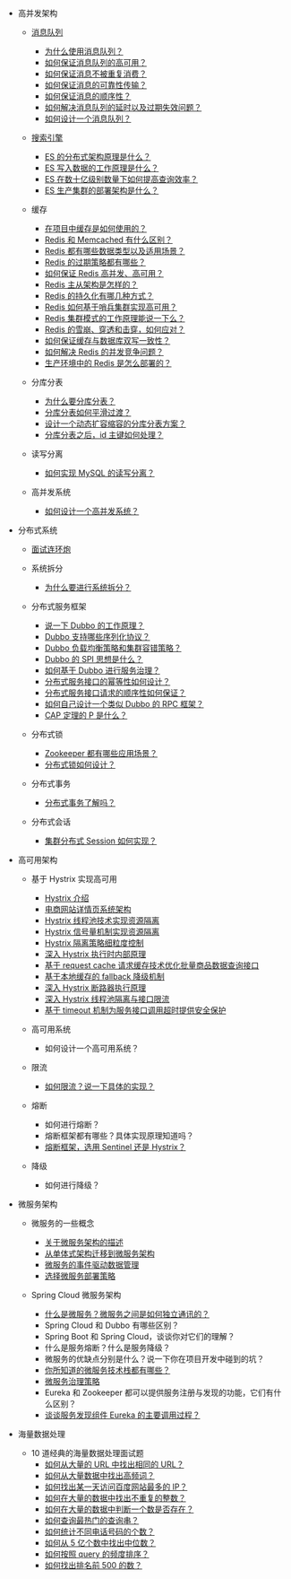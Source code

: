 -   高并发架构

    -   [消息队列](docs/high-concurrency/mq-interview.md)

        -   [为什么使用消息队列？](docs/high-concurrency/why-mq.md)
        -   [如何保证消息队列的高可用？](docs/high-concurrency/how-to-ensure-high-availability-of-message-queues.md)
        -   [如何保证消息不被重复消费？](docs/high-concurrency/how-to-ensure-that-messages-are-not-repeatedly-consumed.md)
        -   [如何保证消息的可靠性传输？](docs/high-concurrency/how-to-ensure-the-reliable-transmission-of-messages.md)
        -   [如何保证消息的顺序性？](docs/high-concurrency/how-to-ensure-the-order-of-messages.md)
        -   [如何解决消息队列的延时以及过期失效问题？](docs/high-concurrency/mq-time-delay-and-expired-failure.md)
        -   [如何设计一个消息队列？](docs/high-concurrency/mq-design.md)

    -   [搜索引擎](docs/high-concurrency/es-introduction.md)

        -   [ES 的分布式架构原理是什么？](docs/high-concurrency/es-architecture.md)
        -   [ES 写入数据的工作原理是什么？](docs/high-concurrency/es-write-query-search.md)
        -   [ES 在数十亿级别数量下如何提高查询效率？](docs/high-concurrency/es-optimizing-query-performance.md)
        -   [ES 生产集群的部署架构是什么？](docs/high-concurrency/es-production-cluster.md)

    -   缓存

        -   [在项目中缓存是如何使用的？](docs/high-concurrency/why-cache.md)
        -   [Redis 和 Memcached 有什么区别？](docs/high-concurrency/redis-single-thread-model.md)
        -   [Redis 都有哪些数据类型以及适用场景？](docs/high-concurrency/redis-data-types.md)
        -   [Redis 的过期策略都有哪些？](docs/high-concurrency/redis-expiration-policies-and-lru.md)
        -   [如何保证 Redis 高并发、高可用？](docs/high-concurrency/how-to-ensure-high-concurrency-and-high-availability-of-redis.md)
        -   [Redis 主从架构是怎样的？](docs/high-concurrency/redis-master-slave.md)
        -   [Redis 的持久化有哪几种方式？](docs/high-concurrency/redis-persistence.md)
        -   [Redis 如何基于哨兵集群实现高可用？](docs/high-concurrency/redis-sentinel.md)
        -   [Redis 集群模式的工作原理能说一下么？](docs/high-concurrency/redis-cluster.md)
        -   [Redis 的雪崩、穿透和击穿，如何应对？](docs/high-concurrency/redis-caching-avalanche-and-caching-penetration.md)
        -   [如何保证缓存与数据库双写一致性？](docs/high-concurrency/redis-consistence.md)
        -   [如何解决 Redis 的并发竞争问题？](docs/high-concurrency/redis-cas.md)
        -   [生产环境中的 Redis 是怎么部署的？](docs/high-concurrency/redis-production-environment.md)

    -   分库分表

        -   [为什么要分库分表？](docs/high-concurrency/database-shard.md)
        -   [分库分表如何平滑过渡？](docs/high-concurrency/database-shard-method.md)
        -   [设计一个动态扩容缩容的分库分表方案？](docs/high-concurrency/database-shard-dynamic-expand.md)
        -   [分库分表之后，id 主键如何处理？](docs/high-concurrency/database-shard-global-id-generate.md)

    -   读写分离

        -   [如何实现 MySQL 的读写分离？](docs/high-concurrency/mysql-read-write-separation.md)

    -   高并发系统
        -   [如何设计一个高并发系统？](docs/high-concurrency/high-concurrency-design.md)

*   分布式系统

    -   [面试连环炮](docs/distributed-system/distributed-system-interview.md)
    -   系统拆分

        -   [为什么要进行系统拆分？](docs/distributed-system/why-dubbo.md)

    -   分布式服务框架

        -   [说一下 Dubbo 的工作原理？](docs/distributed-system/dubbo-operating-principle.md)
        -   [Dubbo 支持哪些序列化协议？](docs/distributed-system/dubbo-serialization-protocol.md)
        -   [Dubbo 负载均衡策略和集群容错策略？](docs/distributed-system/dubbo-load-balancing.md)
        -   [Dubbo 的 SPI 思想是什么？](docs/distributed-system/dubbo-spi.md)
        -   [如何基于 Dubbo 进行服务治理？](docs/distributed-system/dubbo-service-management.md)
        -   [分布式服务接口的幂等性如何设计？](docs/distributed-system/distributed-system-idempotency.md)
        -   [分布式服务接口请求的顺序性如何保证？](docs/distributed-system/distributed-system-request-sequence.md)
        -   [如何自己设计一个类似 Dubbo 的 RPC 框架？](docs/distributed-system/dubbo-rpc-design.md)
        -   [CAP 定理的 P 是什么？](docs/distributed-system/distributed-system-cap.md)

    -   分布式锁

        -   [Zookeeper 都有哪些应用场景？](docs/distributed-system/zookeeper-application-scenarios.md)
        -   [分布式锁如何设计？](docs/distributed-system/distributed-lock-redis-vs-zookeeper.md)

    -   分布式事务

        -   [分布式事务了解吗？](docs/distributed-system/distributed-transaction.md)

    -   分布式会话
        -   [集群分布式 Session 如何实现？](docs/distributed-system/distributed-session.md)

*   高可用架构

    -   基于 Hystrix 实现高可用

        -   [Hystrix 介绍](docs/high-availability/hystrix-introduction.md)
        -   [电商网站详情页系统架构](docs/high-availability/e-commerce-website-detail-page-architecture.md)
        -   [Hystrix 线程池技术实现资源隔离](docs/high-availability/hystrix-thread-pool-isolation.md)
        -   [Hystrix 信号量机制实现资源隔离](docs/high-availability/hystrix-semphore-isolation.md)
        -   [Hystrix 隔离策略细粒度控制](docs/high-availability/hystrix-execution-isolation.md)
        -   [深入 Hystrix 执行时内部原理](docs/high-availability/hystrix-process.md)
        -   [基于 request cache 请求缓存技术优化批量商品数据查询接口](docs/high-availability/hystrix-request-cache.md)
        -   [基于本地缓存的 fallback 降级机制](docs/high-availability/hystrix-fallback.md)
        -   [深入 Hystrix 断路器执行原理](docs/high-availability/hystrix-circuit-breaker.md)
        -   [深入 Hystrix 线程池隔离与接口限流](docs/high-availability/hystrix-thread-pool-current-limiting.md)
        -   [基于 timeout 机制为服务接口调用超时提供安全保护](docs/high-availability/hystrix-timeout.md)

    -   高可用系统

        -   如何设计一个高可用系统？

    -   限流

        -   [如何限流？说一下具体的实现？](docs/high-concurrency/how-to-limit-current.md)

    -   熔断

        -   如何进行熔断？
        -   熔断框架都有哪些？具体实现原理知道吗？
        -   [熔断框架，选用 Sentinel 还是 Hystrix？](docs/high-availability/sentinel-vs-hystrix.md)

    -   降级
        -   如何进行降级？

*   微服务架构

    -   微服务的一些概念

        -   [关于微服务架构的描述](docs/micro-services/microservices-introduction.md)
        -   [从单体式架构迁移到微服务架构](docs/micro-services/migrating-from-a-monolithic-architecture-to-a-microservices-architecture.md)
        -   [微服务的事件驱动数据管理](docs/micro-services/event-driven-data-management-for-microservices.md)
        -   [选择微服务部署策略](docs/micro-services/choose-microservice-deployment-strategy.md)

    -   Spring Cloud 微服务架构
        -   [什么是微服务？微服务之间是如何独立通讯的？](docs/micro-services/what's-microservice-how-to-communicate.md)
        -   Spring Cloud 和 Dubbo 有哪些区别？
        -   Spring Boot 和 Spring Cloud，谈谈你对它们的理解？
        -   什么是服务熔断？什么是服务降级？
        -   微服务的优缺点分别是什么？说一下你在项目开发中碰到的坑？
        -   [你所知道的微服务技术栈都有哪些？](docs/micro-services/micro-services-technology-stack.md)
        -   [微服务治理策略](docs/micro-services/micro-service-governance.md)
        -   Eureka 和 Zookeeper 都可以提供服务注册与发现的功能，它们有什么区别？
        -   [谈谈服务发现组件 Eureka 的主要调用过程？](docs/micro-services/how-eureka-enable-service-discovery-and-service-registration.md)

*   海量数据处理
    -   10 道经典的海量数据处理面试题
        -   [如何从大量的 URL 中找出相同的 URL？](docs/big-data/find-common-urls.md)
        -   [如何从大量数据中找出高频词？](docs/big-data/find-top-100-words.md)
        -   [如何找出某一天访问百度网站最多的 IP？](docs/big-data/find-top-1-ip.md)
        -   [如何在大量的数据中找出不重复的整数？](docs/big-data/find-no-repeat-number.md)
        -   [如何在大量的数据中判断一个数是否存在？](docs/big-data/find-a-number-if-exists.md)
        -   [如何查询最热门的查询串？](docs/big-data/find-hotest-query-string.md)
        -   [如何统计不同电话号码的个数？](docs/big-data/count-different-phone-numbers.md)
        -   [如何从 5 亿个数中找出中位数？](docs/big-data/find-mid-value-in-500-millions.md)
        -   [如何按照 query 的频度排序？](docs/big-data/sort-the-query-strings-by-counts.md)
        -   [如何找出排名前 500 的数？](docs/big-data/find-rank-top-500-numbers.md)
